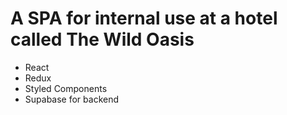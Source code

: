 # A SPA for internal use at a hotel called The Wild Oasis

- React
- Redux
- Styled Components
- Supabase for backend
  
